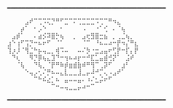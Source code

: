 ━━━━━━━━━━━━━━━━━━━━━━━━━━━━━━━━━━━━━━━━━━━━

⠀⠀⠀⠀⣠⠞⠉⢉⠩⢍⡙⠛⠋⣉⠉⠍⢉⣉⣉⣉⠩⢉⠉⠛⠲⣄⠀⠀⠀⠀
⠀⠀⠀⡴⠁⠀⠂⡠⠑⠀⠀⠀⠂⠀⠀⠀⠀⠠⠀⠀⠐⠁⢊⠀⠄⠈⢦⠀⠀⠀
⠀⣠⡾⠁⠀⠀⠄⣴⡪⠽⣿⡓⢦⠀⠀⡀⠀⣠⢖⣻⣿⣒⣦⠀⡀⢀⣈⢦⡀⠀
⣰⠑⢰⠋⢩⡙⠒⠦⠖⠋⠀⠈⠁⠀⠀⠀⠀⠈⠉⠀⠘⠦⠤⠴⠒⡟⠲⡌⠛⣆
⢹⡰⡸⠈⢻⣈⠓⡦⢤⣀⡀⢾⠩⠤⠀⠀⠤⠌⡳⠐⣒⣠⣤⠖⢋⡟⠒⡏⡄⡟
⠀⠙⢆⠀⠀⠻⡙⡿⢦⣄⣹⠙⠒⢲⠦⠴⡖⠒⠚⣏⣁⣤⣾⢚⡝⠁⠀⣨⠞⠀
⠀⠀⠈⢧⠀⠀⠙⢧⡀⠈⡟⠛⠷⡾⣶⣾⣷⠾⠛⢻⠉⢀⡽⠋⠀⠀⣰⠃⠀⠀
⠀⠀⠀⠀⠑⢤⡠⢂⠌⡛⠦⠤⣄⣇⣀⣀⣸⣀⡤⠼⠚⡉⢄⠠⣠⠞⠁⠀⠀⠀
⠀⠀⠀⠀⠀⠀⠉⠓⠮⣔⡁⠦⠀⣤⠤⠤⣤⠄⠰⠌⣂⡬⠖⠋⠀⠀⠀⠀⠀⠀
⠀⠀⠀⠀⠀⠀⠀⠀⠀⠀⠉⠒⠤⢤⣀⣀⡤⠴⠒⠉⠀⠀

━━━━━━━━━━━━━━━━━━━━━━━━━━━━━━━━━━━━━━━━━━━━